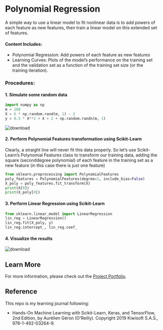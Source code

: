 # Polynomial Regression

A simple way to use a linear model to fit nonlinear data is to add powers of each feature as new features, then train a linear model on this extended set of features.

#### Content Includes:
- Polynomial Regression: Add powers of each feature as new features
- Learning Curves: Plots of the model’s performance on the training set and the validation set as a function of the training set size (or the training iteration).

### Procedures:

#### 1. Simulate some random data

```Python
import numpy as np
m = 100
X = 6 * np.random.rand(m, 1) - 3
y = 0.5 * X**2 + X + 2 + np.random.randn(m, 1)
```

![download](https://user-images.githubusercontent.com/44503223/127773657-a8c3c48c-8052-4fa3-ada8-c419cdc576a0.png)


#### 2. Perform Polynomial Features transformation using Scikit-Learn

Clearly, a straight line will never fit this data properly. So let’s use Scikit-Learn’s Polynomial Features class to transform our training data, adding the square (seconddegree polynomial) of each feature in the training set as a new feature (in this case there is just one feature)

```Python
from sklearn.preprocessing import PolynomialFeatures
poly_features = PolynomialFeatures(degree=2, include_bias=False)
X_poly = poly_features.fit_transform(X)
print(X[0])
print(X_poly[0])
```

#### 3. Perform Linear Regression using Scikit-Learn

```Python
from sklearn.linear_model import LinearRegression
lin_reg = LinearRegression()
lin_reg.fit(X_poly, y)
lin_reg.intercept_, lin_reg.coef_
```

#### 4. Visualize the results

![download](https://user-images.githubusercontent.com/44503223/127773696-312ec265-04e3-4fe7-89d5-f6f853c2ea68.png)

## Learn More

For more information, please check out the [Project Portfolio](https://tingting0618.github.io).

## Reference

This repo is my learning journal following:
- Hands-On Machine Learning with Scikit-Learn, Keras, and TensorFlow, 2nd Edition, by Aurélien Géron (O’Reilly). Copyright 2019 Kiwisoft S.A.S., 978-1-492-03264-9.
